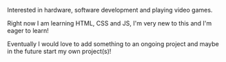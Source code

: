 <!--- 
- 👋 Hi, I’m @Moopey1
- 👀 I’m interested in ...
- 🌱 I’m currently learning ...
- 💞️ I’m looking to collaborate on ...
- 📫 How to reach me ...
--->

<!---
Moopey1/Moopey1 is a ✨ special ✨ repository because its `README.md` (this file) appears on your GitHub profile.
You can click the Preview link to take a look at your changes.
--->
Interested in hardware, software development and playing video games.

Right now I am learning HTML, CSS and JS, I'm very new to this and I'm eager to learn!

Eventually I would love to add something to an ongoing project and maybe in the future start my own project(s)!

